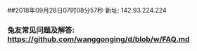 ##2018年09月28日07时08分57秒 新址: 142.93.224.224
### 兔友常见问题及解答: https://github.com/wanggonging/d/blob/w/FAQ.md
